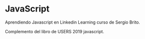 # JavaScript
Aprendiendo Javascript en Linkedin Learning curso de Sergio Brito.

Complemento del libro de USERS 2019 javascript.
